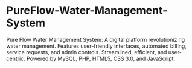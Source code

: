 # PureFlow-Water-Management-System
Pure Flow Water Management System: A digital platform revolutionizing water management. Features user-friendly interfaces, automated billing, service requests, and admin controls. Streamlined, efficient, and user-centric. Powered by MySQL, PHP, HTML5, CSS 3.0, and JavaScript.
